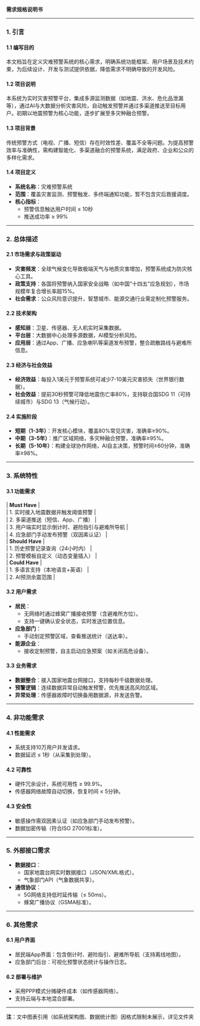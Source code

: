 **需求规格说明书**  

---

### **1. 引言**  
#### **1.1 编写目的**  
本文档旨在定义灾难预警系统的核心需求，明确系统功能框架、用户场景及技术约束，为后续设计、开发与测试提供依据，降低需求不明确导致的开发风险。  

#### **1.2 项目说明**  
本系统为实时灾害预警平台，集成多源监测数据（如地震、洪水、危化品泄漏等），通过AI与大数据分析灾害风险，自动触发预警并通过多渠道推送至目标用户。初期以地震预警为核心功能，逐步扩展至多灾种融合预警。  

#### **1.3 项目背景**  
传统预警方式（电视、广播、短信）存在时效性差、覆盖不全等问题。为提高预警效率与准确性，需构建智能化、多渠道融合的预警系统，满足政府、企业和公众的多样化需求。  

#### **1.4 项目定义**  
- **系统名称**：灾难预警系统  
- **范围**：覆盖灾害监测、预警触发、多终端通知功能，暂不包含灾后救援调度。  
- **核心指标**：  
  - 预警信息触达用户时间 ≤ 10秒  
  - 推送成功率 ≥ 99%  

---

### **2. 总体描述**  
#### **2.1 市场需求与政策驱动**  
- **灾害频发**：全球气候变化导致极端天气与地质灾害增加，预警系统成为防灾核心工具。  
- **政策支持**：各国将预警纳入国家安全战略（如中国“十四五”应急规划），市场规模年复合增长率超15%。  
- **社会需求**：公众风险意识提升，智慧城市、能源交通行业需定制化预警服务。  

#### **2.2 技术架构**  
- **感知层**：卫星、传感器、无人机实时采集数据。  
- **平台层**：大数据中心处理多源数据，AI模型分析风险。  
- **应用层**：通过App、广播、应急喇叭等渠道发布预警，整合疏散路线与避难所信息。  

#### **2.3 经济与社会效益**  
- **经济效益**：每投入1美元于预警系统可减少7-10美元灾害损失（世界银行数据）。  
- **社会效益**：提前30秒预警可降低地震伤亡率80%，支持联合国SDG 11（可持续城市）与SDG 13（气候行动）。  

#### **2.4 实施阶段**  
- **短期（1-3年）**：开发核心模块，覆盖80%常见灾害，准确率≥90%。  
- **中期（3-5年）**：推广区域网络，多灾种融合预警，准确率≥95%。  
- **长期（5-10年）**：构建全球协作网络，AI自主决策，预警时间≥60分钟，准确率≥98%。  

---

### **3. 系统特性**  
#### **3.1 功能需求** 
| **Must Have** |  
| 1. 实时接入地震数据并触发阈值预警 |  
| 2. 多渠道推送（短信、App、广播） |  
| 3. 用户端实时显示倒计时、避险指引与避难所导航 |  
| 4. 应急部门手动发布预警（双因素认证） |  
| **Should Have** |  
| 1. 历史预警记录查询（24小时内） |  
| 2. 预警模板自定义（动态变量插入） |  
| **Could Have** |  
| 1. 多语言支持（本地语言+英语） |  
| 2. AI预测余震范围 |  

#### **3.2 用户需求**  
- **居民**：  
  - 无网络时通过蜂窝广播接收预警（含避难所方位）。  
  - 支持一键确认安全状态，实时发送位置信息。  
- **应急部门**：  
  - 手动划定预警区域，查看推送统计（送达率）。  
- **能源企业**：  
  - 接收定制预警，自主启动应急预案（如关闭高危设备）。  

#### **3.3 业务需求**  
- **数据整合**：接入国家地震台网接口，支持每秒千级数据处理。  
- **预警逻辑**：连续数据异常自动触发预警，优先推送高风险区域。  
- **异常处理**：传感器故障时切换备用数据源，并发送告警。  

---

### **4. 非功能需求**  
#### **4.1 性能需求**  
- 系统支持10万用户并发请求。  
- 数据延迟 ≤ 1秒（从采集到处理）。  

#### **4.2 可靠性**  
- 硬件冗余设计，系统可用性 ≥ 99.9%。  
- 传感器网络故障自动切换，恢复时间 ≤ 5分钟。  

#### **4.3 安全性**  
- 敏感操作需双因素认证（如应急部门手动发布预警）。  
- 数据加密传输（符合ISO 27001标准）。  

---

### **5. 外部接口需求**  
- **数据接口**：  
  - 国家地震台网实时数据接口（JSON/XML格式）。  
  - 气象部门API（气象数据共享）。  
- **通信协议**：  
  - 5G网络支持低时延传输（≤ 50ms）。  
  - 蜂窝广播协议（GSMA标准）。  

---

### **6. 其他需求**  
#### **6.1 用户界面**  
- 居民端App界面：包含倒计时、避险指引、避难所导航（支持离线地图）。  
- 应急部门后台：可视化预警状态统计与操作日志。  

#### **6.2 部署与维护**  
- 采用PPP模式分摊硬件成本（如传感器网络）。  
- 支持云端与本地混合部署。  
---  
**注**：文中图表引用（如系统架构图、数据统计图）因格式限制未展示，详见文件夹

